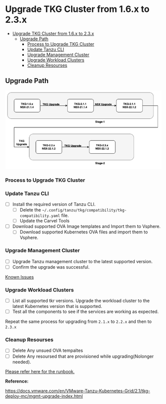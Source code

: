 # Upgrade TKG Cluster from 1.6.x to 2.3.x

- [Upgrade TKG Cluster from 1.6.x to 2.3.x](#upgrade-tkg-cluster-from-16x-to-23x)
  - [Upgrade Path](#upgrade-path)
    - [Process to Upgrade TKG Cluster](#process-to-upgrade-tkg-cluster)
    - [Update Tanzu CLI](#update-tanzu-cli)
    - [Upgrade Management Cluster](#upgrade-management-cluster)
    - [Upgrade Workload Clusters](#upgrade-workload-clusters)
    - [Cleanup Resourses](#cleanup-resourses)

## Upgrade Path

![workflow](./Images/Workflow.drawio.png)

### Process to Upgrade TKG Cluster

### Update Tanzu CLI

- [ ] Install the required version of Tanzu CLI.
  - [ ] Delete the `~/.config/tanzu/tkg/compatibility/tkg-compatibility.yaml` file.
  - [ ] Update the Carvel Tools
- [ ] Download supported OVA Image templates and Import them to Vsphere.
  - [ ] Download supported Kubernetes OVA files and import them to Vsphere.

### Upgrade Management Cluster

- [ ] Upgrade Tanzu management cluster to the latest supported version.
- [ ] Confirm the upgrade was successful.

[Known Issues](https://docs.vmware.com/en/VMware-Tanzu-Kubernetes-Grid/2.1/tkg-deploy-mc/mgmt-release-notes.html#known-issues-upgrade)

### Upgrade Workload Clusters

- [ ] List all supported tkr versions.
Upgrade the workload cluster to the latest Kubernetes version that is supported.
- [ ] Test all the components to see if the services are working as expected.

Repeat the same process for upgrading from `2.1.x` to `2.2.x` and then to `2.3.x`

### Cleanup Resourses

- [ ] Delete Any unsued OVA tempaltes
- [ ] Delete Any resoursed that are provisioned while upgrading(Nolonger needed).

[Please refer here for the runbook.](./Runbook.md)

**Reference:**

<https://docs.vmware.com/en/VMware-Tanzu-Kubernetes-Grid/2.1/tkg-deploy-mc/mgmt-upgrade-index.html>
